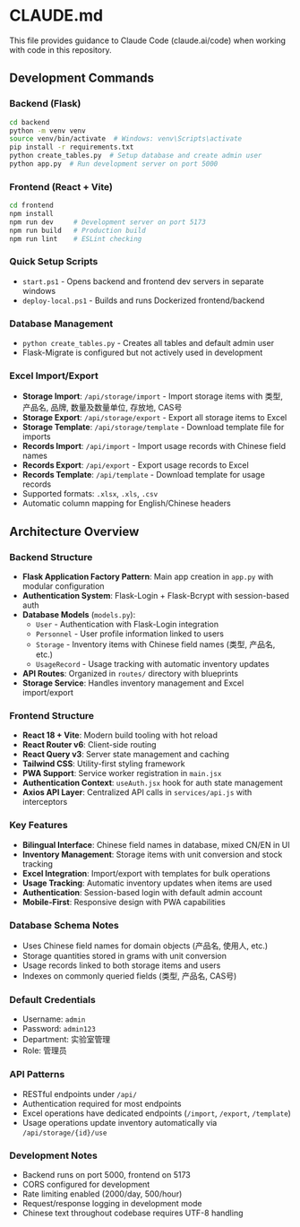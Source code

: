 # CLAUDE.md

This file provides guidance to Claude Code (claude.ai/code) when working with code in this repository.

## Development Commands

### Backend (Flask)
```bash
cd backend
python -m venv venv
source venv/bin/activate  # Windows: venv\Scripts\activate
pip install -r requirements.txt
python create_tables.py  # Setup database and create admin user
python app.py  # Run development server on port 5000
```

### Frontend (React + Vite)
```bash
cd frontend
npm install
npm run dev     # Development server on port 5173
npm run build   # Production build
npm run lint    # ESLint checking
```

### Quick Setup Scripts
- `start.ps1` - Opens backend and frontend dev servers in separate windows
- `deploy-local.ps1` - Builds and runs Dockerized frontend/backend

### Database Management
- `python create_tables.py` - Creates all tables and default admin user
- Flask-Migrate is configured but not actively used in development

### Excel Import/Export
- **Storage Import**: `/api/storage/import` - Import storage items with 类型, 产品名, 品牌, 数量及数量单位, 存放地, CAS号
- **Storage Export**: `/api/storage/export` - Export all storage items to Excel
- **Storage Template**: `/api/storage/template` - Download template file for imports
- **Records Import**: `/api/import` - Import usage records with Chinese field names
- **Records Export**: `/api/export` - Export usage records to Excel
- **Records Template**: `/api/template` - Download template for usage records
- Supported formats: `.xlsx`, `.xls`, `.csv`
- Automatic column mapping for English/Chinese headers

## Architecture Overview

### Backend Structure
- **Flask Application Factory Pattern**: Main app creation in `app.py` with modular configuration
- **Authentication System**: Flask-Login + Flask-Bcrypt with session-based auth
- **Database Models** (`models.py`):
  - `User` - Authentication with Flask-Login integration
  - `Personnel` - User profile information linked to users
  - `Storage` - Inventory items with Chinese field names (类型, 产品名, etc.)
  - `UsageRecord` - Usage tracking with automatic inventory updates
- **API Routes**: Organized in `routes/` directory with blueprints
- **Storage Service**: Handles inventory management and Excel import/export

### Frontend Structure
- **React 18 + Vite**: Modern build tooling with hot reload
- **React Router v6**: Client-side routing
- **React Query v3**: Server state management and caching
- **Tailwind CSS**: Utility-first styling framework
- **PWA Support**: Service worker registration in `main.jsx`
- **Authentication Context**: `useAuth.jsx` hook for auth state management
- **Axios API Layer**: Centralized API calls in `services/api.js` with interceptors

### Key Features
- **Bilingual Interface**: Chinese field names in database, mixed CN/EN in UI
- **Inventory Management**: Storage items with unit conversion and stock tracking
- **Excel Integration**: Import/export with templates for bulk operations
- **Usage Tracking**: Automatic inventory updates when items are used
- **Authentication**: Session-based login with default admin account
- **Mobile-First**: Responsive design with PWA capabilities

### Database Schema Notes
- Uses Chinese field names for domain objects (产品名, 使用人, etc.)
- Storage quantities stored in grams with unit conversion
- Usage records linked to both storage items and users
- Indexes on commonly queried fields (类型, 产品名, CAS号)

### Default Credentials
- Username: `admin`
- Password: `admin123`
- Department: 实验室管理
- Role: 管理员

### API Patterns
- RESTful endpoints under `/api/`
- Authentication required for most endpoints
- Excel operations have dedicated endpoints (`/import`, `/export`, `/template`)
- Usage operations update inventory automatically via `/api/storage/{id}/use`

### Development Notes
- Backend runs on port 5000, frontend on 5173
- CORS configured for development
- Rate limiting enabled (2000/day, 500/hour)
- Request/response logging in development mode
- Chinese text throughout codebase requires UTF-8 handling